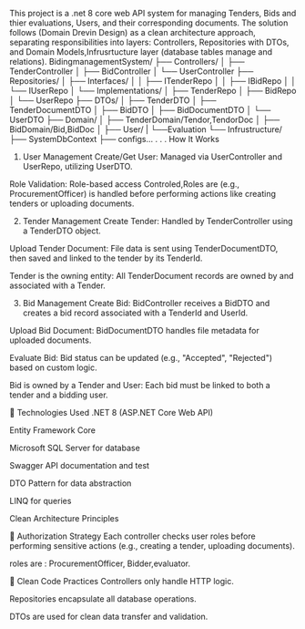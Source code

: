This project is a .net 8 core web API system for managing Tenders, Bids and thier evaluations, Users, and their corresponding documents. The solution follows (Domain Drevin Design) as a clean architecture approach, separating responsibilities into layers: Controllers, Repositories with DTOs, and Domain Models,Infrusrtucture layer (database tables manage and relations).
BidingmanagementSystem/
├── Controllers/
│   ├── TenderController
│   ├── BidController
│   └── UserController
├── Repositories/
│   ├── Interfaces/
│   │   ├── ITenderRepo
│   │   ├── IBidRepo
│   │   └── IUserRepo
│   └── Implementations/
│       ├── TenderRepo
│       ├── BidRepo
│       └── UserRepo
├── DTOs/
│   ├── TenderDTO
│   ├── TenderDocumentDTO
│   ├── BidDTO
│   ├── BidDocumentDTO
│   └── UserDTO
├── Domain/
│   ├── TenderDomain/Tendor,TendorDoc
│   ├── BidDomain/Bid,BidDoc
│   ├── User/
|   └──Evaluation
└── Infrustructure/
    ├── SystemDbContext
    ├── configs...
.
.
.
 How It Works
 1. User Management
Create/Get User: Managed via UserController and UserRepo, utilizing UserDTO.

Role Validation: Role-based access Controled,Roles are (e.g., ProcurementOfficer) is handled before performing actions like creating tenders or uploading documents.

2. Tender Management
Create Tender: Handled by TenderController using a TenderDTO object.

Upload Tender Document: File data is sent using TenderDocumentDTO, then saved and linked to the tender by its TenderId.

Tender is the owning entity: All TenderDocument records are owned by and associated with a Tender.

3. Bid Management
Create Bid: BidController receives a BidDTO and creates a bid record associated with a TenderId and UserId.

Upload Bid Document: BidDocumentDTO handles file metadata for uploaded documents.

Evaluate Bid: Bid status can be updated (e.g., "Accepted", "Rejected") based on custom logic.

Bid is owned by a Tender and User: Each bid must be linked to both a tender and a bidding user.



🧪 Technologies Used
.NET 8 (ASP.NET Core Web API)

Entity Framework Core

Microsoft SQL Server for database

Swagger API documentation and test

DTO Pattern for data abstraction

LINQ for queries

Clean Architecture Principles

🔐 Authorization Strategy
Each controller checks user roles before performing sensitive actions (e.g., creating a tender, uploading documents).

 roles are : ProcurementOfficer, Bidder,evaluator.

🧼 Clean Code Practices
Controllers only handle HTTP logic.

Repositories encapsulate all database operations.

DTOs are used for clean data transfer and validation.


